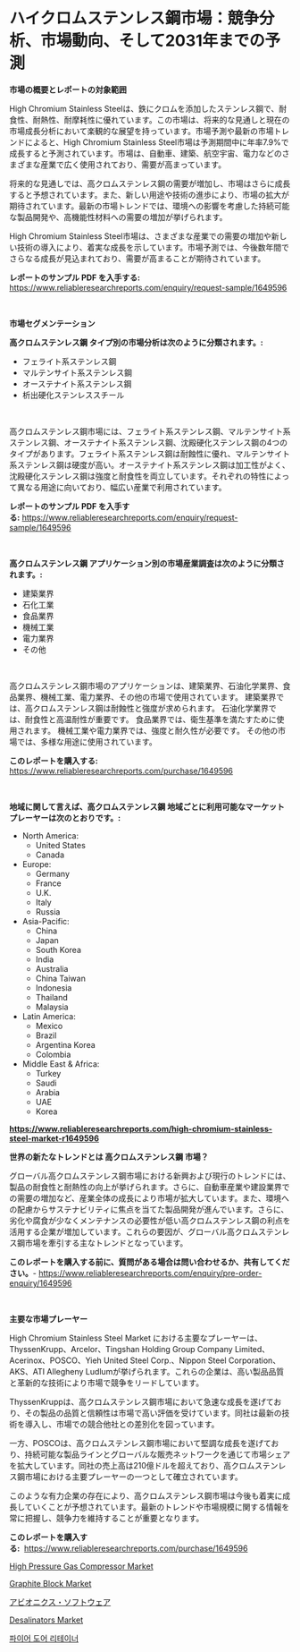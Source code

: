 <p><h1>ハイクロムステンレス鋼市場：競争分析、市場動向、そして2031年までの予測</h1></p><p><strong>市場の概要とレポートの対象範囲</strong></p>
<p><p>High Chromium Stainless Steelは、鉄にクロムを添加したステンレス鋼で、耐食性、耐熱性、耐摩耗性に優れています。この市場は、将来的な見通しと現在の市場成長分析において楽観的な展望を持っています。市場予測や最新の市場トレンドによると、High Chromium Stainless Steel市場は予測期間中に年率7.9%で成長すると予測されています。市場は、自動車、建築、航空宇宙、電力などのさまざまな産業で広く使用されており、需要が高まっています。</p><p>将来的な見通しでは、高クロムステンレス鋼の需要が増加し、市場はさらに成長すると予想されています。また、新しい用途や技術の進歩により、市場の拡大が期待されています。最新の市場トレンドでは、環境への影響を考慮した持続可能な製品開発や、高機能性材料への需要の増加が挙げられます。</p><p>High Chromium Stainless Steel市場は、さまざまな産業での需要の増加や新しい技術の導入により、着実な成長を示しています。市場予測では、今後数年間でさらなる成長が見込まれており、需要が高まることが期待されています。</p></p>
<p><strong>レポートのサンプル PDF を入手する:</strong> <a href="https://www.reliableresearchreports.com/enquiry/request-sample/1649596">https://www.reliableresearchreports.com/enquiry/request-sample/1649596</a></p>
<p>&nbsp;</p>
<p><strong>市場セグメンテーション</strong></p>
<p><strong>高クロムステンレス鋼 タイプ別の市場分析は次のように分類されます。:</strong></p>
<p><ul><li>フェライト系ステンレス鋼</li><li>マルテンサイト系ステンレス鋼</li><li>オーステナイト系ステンレス鋼</li><li>析出硬化ステンレススチール</li></ul></p>
<p>&nbsp;</p>
<p><p>高クロムステンレス鋼市場には、フェライト系ステンレス鋼、マルテンサイト系ステンレス鋼、オーステナイト系ステンレス鋼、沈殿硬化ステンレス鋼の4つのタイプがあります。フェライト系ステンレス鋼は耐蝕性に優れ、マルテンサイト系ステンレス鋼は硬度が高い。オーステナイト系ステンレス鋼は加工性がよく、沈殿硬化ステンレス鋼は強度と耐食性を両立しています。それぞれの特性によって異なる用途に向いており、幅広い産業で利用されています。</p></p>
<p><strong>レポートのサンプル PDF を入手する:</strong>&nbsp;<a href="https://www.reliableresearchreports.com/enquiry/request-sample/1649596">https://www.reliableresearchreports.com/enquiry/request-sample/1649596</a></p>
<p>&nbsp;</p>
<p><strong> 高クロムステンレス鋼 アプリケーション別の市場産業調査は次のように分類されます。:</strong></p>
<p><ul><li>建築業界</li><li>石化工業</li><li>食品業界</li><li>機械工業</li><li>電力業界</li><li>その他</li></ul></p>
<p>&nbsp;</p>
<p><p>高クロムステンレス鋼市場のアプリケーションは、建築業界、石油化学業界、食品業界、機械工業、電力業界、その他の市場で使用されています。 建築業界では、高クロムステンレス鋼は耐蝕性と強度が求められます。 石油化学業界では、耐食性と高温耐性が重要です。 食品業界では、衛生基準を満たすために使用されます。 機械工業や電力業界では、強度と耐久性が必要です。 その他の市場では、多様な用途に使用されています。</p></p>
<p><strong>このレポートを購入する:</strong>&nbsp; <a href="https://www.reliableresearchreports.com/purchase/1649596">https://www.reliableresearchreports.com/purchase/1649596</a></p>
<p>&nbsp;</p>
<p><strong>地域に関して言えば、高クロムステンレス鋼 地域ごとに利用可能なマーケットプレーヤーは次のとおりです。:</strong></p>
<p><ul>
    <li>
        North America:
        <ul>
            <li>United States</li>
            <li>Canada</li>
        </ul>
    </li>
    <li>
        Europe:
        <ul>
            <li>Germany</li>
            <li>France</li>
            <li>U.K.</li>
            <li>Italy</li>
            <li>Russia</li>
        </ul>
    </li>
    <li>
        Asia-Pacific:
        <ul>
            <li>China</li>
            <li>Japan</li>
            <li>South Korea</li>
            <li>India</li>
            <li>Australia</li>
            <li>China Taiwan</li>
            <li>Indonesia</li>
            <li>Thailand</li>
            <li>Malaysia</li>
        </ul>
    </li>
    <li>
        Latin America:
        <ul>
            <li>Mexico</li>
            <li>Brazil</li>
            <li>Argentina Korea</li>
            <li>Colombia</li>
        </ul>
    </li>
    <li>
        Middle East & Africa:
        <ul>
            <li>Turkey</li>
            <li>Saudi</li>
            <li>Arabia</li>
            <li>UAE</li>
            <li>Korea</li>
        </ul>
    </li>
    </ul></p>
<p><strong><a href="https://www.reliableresearchreports.com/high-chromium-stainless-steel-market-r1649596">https://www.reliableresearchreports.com/high-chromium-stainless-steel-market-r1649596</a></strong>&nbsp;</p>
<p><strong>世界の新たなトレンドとは 高クロムステンレス鋼 市場？</strong></p>
<p><p>グローバル高クロムステンレス鋼市場における新興および現行のトレンドには、製品の耐食性と耐熱性の向上が挙げられます。さらに、自動車産業や建設業界での需要の増加など、産業全体の成長により市場が拡大しています。また、環境への配慮からサステナビリティに焦点を当てた製品開発が進んでいます。さらに、劣化や腐食が少なくメンテナンスの必要性が低い高クロムステンレス鋼の利点を活用する企業が増加しています。これらの要因が、グローバル高クロムステンレス鋼市場を牽引する主なトレンドとなっています。</p></p>
<p><strong>このレポートを購入する前に、質問がある場合は問い合わせるか、共有してください。</strong>- <a href="https://www.reliableresearchreports.com/enquiry/pre-order-enquiry/1649596">https://www.reliableresearchreports.com/enquiry/pre-order-enquiry/1649596</a></p>
<p>&nbsp;</p>
<p><strong>主要な市場プレーヤー</strong></p>
<p><p>High Chromium Stainless Steel Market における主要なプレーヤーは、ThyssenKrupp、Arcelor、Tingshan Holding Group Company Limited、Acerinox、POSCO、Yieh United Steel Corp.、Nippon Steel Corporation、AKS、ATI Allegheny Ludlumが挙げられます。これらの企業は、高い製品品質と革新的な技術により市場で競争をリードしています。</p><p>ThyssenKruppは、高クロムステンレス鋼市場において急速な成長を遂げており、その製品の品質と信頼性は市場で高い評価を受けています。同社は最新の技術を導入し、市場での競合他社との差別化を図っています。</p><p>一方、POSCOは、高クロムステンレス鋼市場において堅調な成長を遂げており、持続可能な製品ラインとグローバルな販売ネットワークを通じて市場シェアを拡大しています。同社の売上高は210億ドルを超えており、高クロムステンレス鋼市場における主要プレーヤーの一つとして確立されています。</p><p>このような有力企業の存在により、高クロムステンレス鋼市場は今後も着実に成長していくことが予想されています。最新のトレンドや市場規模に関する情報を常に把握し、競争力を維持することが重要となります。</p></p>
<p><strong>このレポートを購入する:</strong>&nbsp;&nbsp;<a href="https://www.reliableresearchreports.com/purchase/1649596">https://www.reliableresearchreports.com/purchase/1649596</a></p>
<p><p><a href="https://github.com/provorikovar/Market-Research-Report-List-4/blob/main/high-pressure-gas-compressor-market.md">High Pressure Gas Compressor Market</a></p><p><a href="https://issuu.com/reportprime-2/docs/graphite-block-market-size-2030.pptx">Graphite Block Market</a></p><p><a href="https://medium.com/@victor.sharp87978/%E8%88%AA%E7%A9%BA%E9%9B%BB%E5%AD%90%E6%A9%9F%E5%99%A8%E3%82%BD%E3%83%95%E3%83%88%E3%82%A6%E3%82%A7%E3%82%A2%E5%B8%82%E5%A0%B4-%E3%82%BF%E3%82%A4%E3%83%97-%E3%82%A2%E3%83%97%E3%83%AA%E3%82%B1%E3%83%BC%E3%82%B7%E3%83%A7%E3%83%B3-%E5%9C%B0%E7%90%86%E3%81%AB%E3%82%88%E3%82%8B%E5%8C%85%E6%8B%AC%E7%9A%84%E3%81%AA%E8%A9%95%E4%BE%A1-3eaef2493298">アビオニクス・ソフトウェア</a></p><p><a href="https://github.com/angelajermaine/Market-Research-Report-List-2/blob/main/desalinators-market.md">Desalinators Market</a></p><p><a href="https://github.com/vsr06p4p49/Market-Research-Report-List-1/blob/main/448906626230.md">파이어 도어 리테이너</a></p></p>